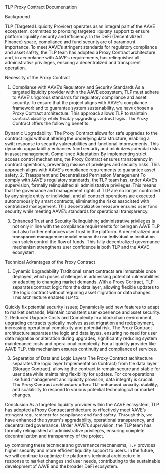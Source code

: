 TLP Proxy Contract Documentation


Background


TLP (Targeted Liquidity Provider) operates as an integral part of the AAVE ecosystem, committed to providing targeted liquidity support to ensure platform liquidity security and efficiency. In the DeFi (Decentralized Finance) space, compliance and fund security are of paramount importance. To meet AAVE’s stringent standards for regulatory compliance and asset safety, the TLP team has adopted a Proxy Contract architecture and, in accordance with AAVE's requirements, has relinquished all administrative privileges, ensuring a decentralized and transparent operation.

Necessity of the Proxy Contract

1. Compliance with AAVE’s Regulatory and Security Standards
As a targeted liquidity provider within the AAVE ecosystem, TLP must adhere to AAVE's rigorous standards for regulatory compliance and asset security. To ensure that the project aligns with AAVE's compliance framework and to guarantee system sustainability, we have chosen a Proxy Contract architecture. This approach allows TLP to maintain contract stability while flexibly upgrading contract logic. The Proxy Contract offers the following benefits:

Dynamic Upgradability: The Proxy Contract allows for safe upgrades to the contract logic without altering the underlying data structure, enabling a swift response to security vulnerabilities and functional improvements. This dynamic upgradability enhances fund security and minimizes potential risks in asset management.
Compliance Adaptation: By implementing strict access control mechanisms, the Proxy Contract ensures transparency in contract operations, preventing misuse of privileges and security risks. This approach aligns with AAVE's compliance requirements to guarantee asset safety.
2. Transparent and Decentralized Permission Management
To comply with AAVE's regulatory standards, the TLP team has, under AAVE’s supervision, formally relinquished all administrative privileges. This means that the governance and management rights of TLP are no longer controlled by any single entity or individual, and all contract operations are executed autonomously by smart contracts, eliminating the risks associated with centralized management. This decentralization measure ensures user fund security while meeting AAVE's standards for operational transparency.

3. Enhanced Trust and Security
Relinquishing administrative privileges is not only in line with the compliance requirements for being an AAVE TLP but also further enhances user trust in the platform. A decentralized and transparent management model means that no individual or institution can solely control the flow of funds. This fully decentralized governance mechanism strengthens user confidence in both TLP and the AAVE ecosystem.

Technical Advantages of the Proxy Contract
1. Dynamic Upgradability
Traditional smart contracts are immutable once deployed, which poses challenges in addressing potential vulnerabilities or adapting to changing market demands. With a Proxy Contract, TLP separates contract logic from the data layer, allowing flexible updates to the logic contract without requiring asset migration or data changes. This architecture enables TLP to:

Quickly fix potential security issues;
Dynamically add new features to adapt to market demands;
Maintain consistent user experience and asset security.
2. Reduced Upgrade Costs and Complexity
In a blockchain environment, upgrading contracts typically involves asset migration and redeployment, increasing operational complexity and potential risk. The Proxy Contract architecture separates the logic and data layers, ensuring no need for user data migration or alteration during upgrades, significantly reducing system maintenance costs and operational complexity. For a liquidity provider like AAVE TLP, this mechanism ensures continuity and compliance of services.

3. Separation of Data and Logic Layers
The Proxy Contract architecture separates the logic layer (Implementation Contract) from the data layer (Storage Contract), allowing the contract to remain secure and stable for user data while maintaining flexibility for updates. For core operations like fund management and liquidity provision, data integrity is crucial. The Proxy Contract architecture offers TLP enhanced security, stability, and scalability to respond to various potential technological or market changes.

Conclusion
As a targeted liquidity provider within the AAVE ecosystem, TLP has adopted a Proxy Contract architecture to effectively meet AAVE’s stringent requirements for compliance and fund safety. Through this, we have enhanced the system's upgradability, operational transparency, and decentralized governance. Under AAVE’s supervision, the TLP team has formally relinquished all administrative privileges, ensuring complete decentralization and transparency of the project.

By combining these technical and governance mechanisms, TLP provides higher security and more efficient liquidity support to users. In the future, we will continue to optimize the platform’s technical architecture in response to market changes and user needs, contributing to the sustainable development of AAVE and the broader DeFi ecosystem.
